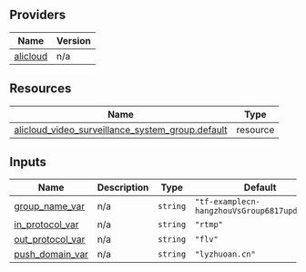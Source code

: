 <!-- BEGIN_TF_DOCS -->
## Providers

| Name | Version |
|------|---------|
| <a name="provider_alicloud"></a> [alicloud](#provider\_alicloud) | n/a |

## Resources

| Name | Type |
|------|------|
| [alicloud_video_surveillance_system_group.default](https://registry.terraform.io/providers/hashicorp/alicloud/latest/docs/resources/video_surveillance_system_group) | resource |

## Inputs

| Name | Description | Type | Default | Required |
|------|-------------|------|---------|:--------:|
| <a name="input_group_name_var"></a> [group\_name\_var](#input\_group\_name\_var) | n/a | `string` | `"tf-examplecn-hangzhouVsGroup6817updatall"` | no |
| <a name="input_in_protocol_var"></a> [in\_protocol\_var](#input\_in\_protocol\_var) | n/a | `string` | `"rtmp"` | no |
| <a name="input_out_protocol_var"></a> [out\_protocol\_var](#input\_out\_protocol\_var) | n/a | `string` | `"flv"` | no |
| <a name="input_push_domain_var"></a> [push\_domain\_var](#input\_push\_domain\_var) | n/a | `string` | `"lyzhuoan.cn"` | no |
<!-- END_TF_DOCS -->    